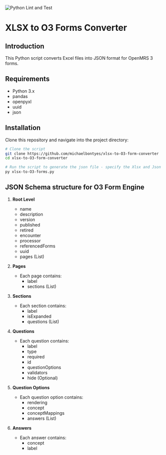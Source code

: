 
![Python Lint and Test](https://github.com/michaelbontyes/xlsx-to-O3-form-converter/actions/workflows/pylint.yml/badge.svg)

# XLSX to O3 Forms Converter

## Introduction
This Python script converts Excel files into JSON format for OpenMRS 3 forms.

## Requirements
- Python 3.x
- pandas
- openpyxl
- uuid
- json

## Installation
Clone this repository and navigate into the project directory:
```bash
# Clone the script
git clone https://github.com/michaelbontyes/xlsx-to-O3-form-converter
cd xlsx-to-O3-form-converter

# Run the script to generate the json file - specify the Xlsx and Json output in the script directly
py xlsx-to-O3-forms.py
```

## JSON Schema structure for O3 Form Engine

1. **Root Level**
   - name
   - description
   - version
   - published
   - retired
   - encounter
   - processor
   - referencedForms
   - uuid
   - pages (List)

2. **Pages**
   - Each page contains:
     - label
     - sections (List)

3. **Sections**
   - Each section contains:
     - label
     - isExpanded
     - questions (List)

4. **Questions**
   - Each question contains:
     - label
     - type
     - required
     - id
     - questionOptions
     - validators
     - hide (Optional)

5. **Question Options**
   - Each question option contains:
     - rendering
     - concept
     - conceptMappings
     - answers (List)

6. **Answers**
   - Each answer contains:
     - concept
     - label

